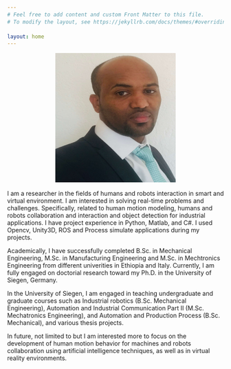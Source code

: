 ```yaml
---
# Feel free to add content and custom Front Matter to this file.
# To modify the layout, see https://jekyllrb.com/docs/themes/#overriding-theme-defaults

layout: home
---
```

<p align="center">
 <img src="Tuli.jpg" width="280" height="300" class="center"/>
</p>

I am a researcher in the fields of humans and robots interaction in smart and virtual environment. I am interested in solving real-time problems and challenges. Specifically, related to human motion modeling, humans and robots collaboration and interaction and object detection for industrial applications. I have project experience in Python, Matlab, and C#. I used Opencv, Unity3D, ROS and Process simulate applications during my projects.

Academically, I have successfully completed B.Sc. in Mechanical Engineering, M.Sc. in Manufacturing Engineering and M.Sc. in Mechtronics Engineering from different univerities in Ethiopia and Italy. Currently, I am fully engaged on doctorial research toward my Ph.D. in the University of Siegen, Germany. 

In the University of Siegen, I am engaged in teaching undergraduate and graduate courses such as Industrial robotics (B.Sc. Mechanical Engineering), Automation and Industrial Communication Part II (M.Sc. Mechatronics Engineering), and Automation and Production Process (B.Sc. Mechanical), and various thesis projects.

In future, not limited to but I am interested more to focus on the development of human motion behavior for machines and robots collaboration using artificial intelligence techniques, as well as in virtual reality environments.